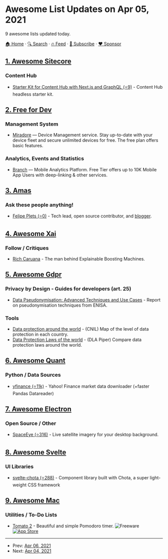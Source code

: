 # Awesome List Updates on Apr 05, 2021

9 awesome lists updated today.

[🏠 Home](/README.md) · [🔍 Search](https://www.trackawesomelist.com/search/) · [🔥 Feed](https://www.trackawesomelist.com/rss.xml) · [📮 Subscribe](https://trackawesomelist.us17.list-manage.com/subscribe?u=d2f0117aa829c83a63ec63c2f&id=36a103854c) · [❤️  Sponsor](https://github.com/sponsors/theowenyoung)



## [1. Awesome Sitecore](/content/MartinMiles/awesome-sitecore/README.md)

### Content Hub

*   [Starter Kit for Content Hub with Next.js and GraphQL (⭐9)](https://github.com/konabos/Next.js-Starter-kit-using-GraphQL-and-Sitecore-Content-Hub-Content-as-a-Service) - Content Hub headless starter kit.

## [2. Free for Dev](/content/ripienaar/free-for-dev/README.md)

### Management System

*   [Miradore](https://miradore.com) — Device Management service. Stay up-to-date with your device fleet and secure unlimited devices for free. The free plan offers basic features.

### Analytics, Events and Statistics

*   [Branch](https://branch.io) — Mobile Analytics Platform. Free Tier offers up to 10K Mobile App Users with deep-linking & other services.

## [3. Amas](/content/sindresorhus/amas/README.md)

### Ask these people anything!

*   [Felipe Plets (⭐0)](https://github.com/felipeplets/ama) - Tech lead, open source contributor, and [blogger](https://plets.me).

## [4. Awesome Xai](/content/altamiracorp/awesome-xai/README.md)

### Follow / Critiques

*   [Rich Caruana](https://www.microsoft.com/en-us/research/people/rcaruana/) - The man behind Explainable Boosting Machines.

## [5. Awesome Gdpr](/content/bakke92/awesome-gdpr/README.md)

### Privacy by Design - Guides for developers (art. 25)

*   [Data Pseudonymisation: Advanced Techniques and Use Cases](https://www.enisa.europa.eu/publications/data-pseudonymisation-advanced-techniques-and-use-cases/) - Report on pseudonymisation techniques from ENISA.

### Tools

*   [Data protection around the world](https://www.cnil.fr/en/data-protection-around-the-world) - (CNIL) Map of the level of data protection in each country.
*   [Data Protection Laws of the world](https://www.dlapiperdataprotection.com/) - (DLA Piper) Compare data protection laws around the world.

## [6. Awesome Quant](/content/wilsonfreitas/awesome-quant/README.md)

### Python / Data Sources

*   [yfinance (⭐11k)](https://github.com/ranaroussi/yfinance) - Yahoo! Finance market data downloader (+faster Pandas Datareader)

## [7. Awesome Electron](/content/sindresorhus/awesome-electron/README.md)

### Open Source / Other

*   [SpaceEye (⭐316)](https://github.com/KYDronePilot/SpaceEye) - Live satellite imagery for your desktop background.

## [8. Awesome Svelte](/content/TheComputerM/awesome-svelte/README.md)

### UI Libraries

*   [svelte-chota (⭐288)](https://github.com/AlexxNB/svelte-chota) - Component library built with Chota, a super light-weight CSS framework

## [9. Awesome Mac](/content/jaywcjlove/awesome-mac/README.md)

### Utilities / To-Do Lists

*   [Tomato 2](https://tomato2.app) - Beautiful and simple Pomodoro timer. ![Freeware](https://jaywcjlove.github.io/sb/ico/min-free.svg "Freeware") [![App Store](https://jaywcjlove.github.io/sb/ico/min-app-store.svg "App Store Software")](https://apps.apple.com/us/app/tomato-2-pomodoro-timer/id1494210770?mt=12)

---

- Prev: [Apr 06, 2021](/content/2021/04/06/README.md)
- Next: [Apr 04, 2021](/content/2021/04/04/README.md)